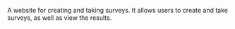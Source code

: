 A website for creating and taking surveys. It allows users to create and take surveys, as well as view the results.
